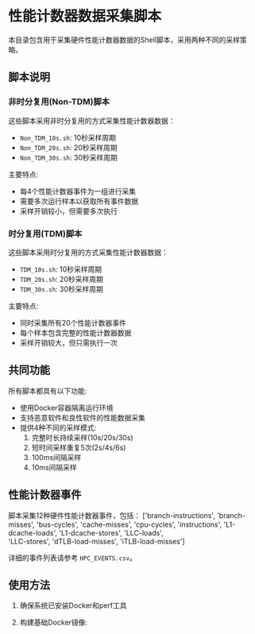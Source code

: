 # 性能计数器数据采集脚本

本目录包含用于采集硬件性能计数器数据的Shell脚本，采用两种不同的采样策略。

## 脚本说明

### 非时分复用(Non-TDM)脚本

这些脚本采用非时分复用的方式采集性能计数器数据：

- `Non_TDM_10s.sh`: 10秒采样周期
- `Non_TDM_20s.sh`: 20秒采样周期  
- `Non_TDM_30s.sh`: 30秒采样周期

主要特点:
- 每4个性能计数器事件为一组进行采集
- 需要多次运行样本以获取所有事件数据
- 采样开销较小，但需要多次执行

### 时分复用(TDM)脚本

这些脚本采用时分复用的方式采集性能计数器数据：

- `TDM_10s.sh`: 10秒采样周期
- `TDM_20s.sh`: 20秒采样周期
- `TDM_30s.sh`: 30秒采样周期

主要特点:
- 同时采集所有20个性能计数器事件
- 每个样本包含完整的性能计数器数据
- 采样开销较大，但只需执行一次

## 共同功能

所有脚本都具有以下功能:

- 使用Docker容器隔离运行环境
- 支持恶意软件和良性软件的性能数据采集
- 提供4种不同的采样模式:
  1. 完整时长持续采样(10s/20s/30s)
  2. 短时间采样重复5次(2s/4s/6s)
  3. 100ms间隔采样
  4. 10ms间隔采样

## 性能计数器事件

脚本采集12种硬件性能计数器事件，包括：
['branch-instructions', 'branch-misses', 'bus-cycles',
'cache-misses', 'cpu-cycles', 'instructions', 
'L1-dcache-loads', 'L1-dcache-stores', 'LLC-loads',  
'LLC-stores', 'dTLB-load-misses', 'iTLB-load-misses']

详细的事件列表请参考 `HPC_EVENTS.csv`。

## 使用方法

1. 确保系统已安装Docker和perf工具

2. 构建基础Docker镜像: